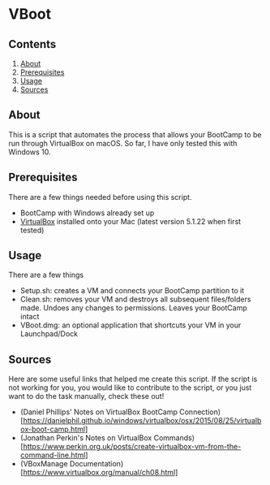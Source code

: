 # VBoot

## Contents
1. [About](#about)
2. [Prerequisites](#prerequisites)
3. [Usage](#usage)
4. [Sources](#sources)

## About
This is a script that automates the process that allows your BootCamp to be run through VirtualBox on macOS.  So far, I have only tested this with Windows 10.

## Prerequisites
There are a few things needed before using this script.
* BootCamp with Windows already set up
* [VirtualBox](https://www.virtualbox.org/wiki/Downloads) installed onto your Mac (latest version 5.1.22 when first tested)

## Usage
There are a few things
* Setup.sh:   creates a VM and connects your BootCamp partition to it   
* Clean.sh:   removes your VM and destroys all subsequent files/folders made. Undoes any changes to permissions. Leaves your BootCamp intact
* VBoot.dmg:  an optional application that shortcuts your VM in your Launchpad/Dock

## Sources
Here are some useful links that helped me create this script.  If the script is not working for you, you would like to contribute to the script, or you just want to do the task manually, check these out!
* (Daniel Phillips' Notes on VirtualBox BootCamp Connection)[https://danielphil.github.io/windows/virtualbox/osx/2015/08/25/virtualbox-boot-camp.html]
* (Jonathan Perkin's Notes on VirtualBox Commands)[https://www.perkin.org.uk/posts/create-virtualbox-vm-from-the-command-line.html]
* (VBoxManage Documentation)[https://www.virtualbox.org/manual/ch08.html]
